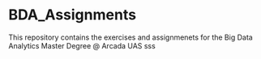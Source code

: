 # BDA_Assignments

This repository contains the exercises and assignmenets for the Big Data Analytics Master Degree @ Arcada UAS sss
